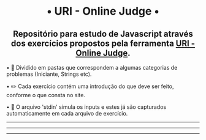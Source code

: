 <h1 align='center'>• URI - Online Judge •</h1>

<h2 align='center'>Repositório para estudo de Javascript através dos exercícios propostos pela ferramenta <a href='https://www.urionlinejudge.com.br/judge/pt' target='blank'>URI - Online Judge</a>.</h2>

• 📂 Dividido em pastas que correspondem a algumas categorias de problemas (Iniciante, Strings etc).

• ✏️ Cada exercício contém uma introdução do que deve ser feito, conforme o que consta no site.

• 📄 O arquivo 'stdin' simula os inputs e estes já são capturados automaticamente em cada arquivo de exercício.
_________________________________________________________________________________________________________________________________________________________________________________
_________________________________________________________________________________________________________________________________________________________________________________
_________________________________________________________________________________________________________________________________________________________________________________
